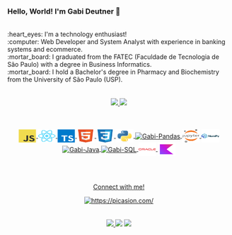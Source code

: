 ### Hello, World! I'm Gabi Deutner 👋

<br>
:heart_eyes: I'm a technology enthusiast!  <br>
:computer: Web Developer and System Analyst with experience in banking systems and ecommerce. <br>
:mortar_board: I graduated from the FATEC (Faculdade de Tecnologia de São Paulo) with a degree in Business Informatics. <br>
:mortar_board: I hold a Bachelor's degree in Pharmacy and Biochemistry from the University of São Paulo (USP). <br>
<br><br>

<div align="center">
  <a href="https://github.com/GabiDeutner">
  <img height="180em" src="https://github-readme-stats.vercel.app/api?username=GabiDeutner&show_icons=true&theme=midnight-purple&include_all_commits=true&count_private=true"/>
  <img height="180em" src="https://github-readme-stats.vercel.app/api/top-langs/?username=GabiDeutner&layout=compact&langs_count=7&theme=midnight-purple"/>
</div>
<br><br>
    
<div style="display: inline_block" align="center"><br>
  <img align="center" alt="Gabi-JavaScript" height="30" width="40" src="https://raw.githubusercontent.com/devicons/devicon/master/icons/javascript/javascript-original.svg">
  <img align="center" alt="Gabi-React" height="30" width="40" src="https://raw.githubusercontent.com/devicons/devicon/master/icons/react/react-original.svg">
  <img align="center" alt="Gabi-Typescript" height="30" width="40" src="https://raw.githubusercontent.com/devicons/devicon/master/icons/typescript/typescript-original.svg">
  <img align="center" alt="Gabi-HTML" height="30" width="40" src="https://raw.githubusercontent.com/devicons/devicon/master/icons/html5/html5-original.svg">
  <img align="center" alt="Gabi-CSS" height="30" width="40" src="https://raw.githubusercontent.com/devicons/devicon/master/icons/css3/css3-original.svg">
  <img align="center" alt="Gabi-Python" height="30" width="40" src="https://raw.githubusercontent.com/devicons/devicon/master/icons/python/python-original.svg">
  <img align="center" alt="Gabi-Pandas" height="30" width="40" src="https://cdn.jsdelivr.net/gh/devicons/devicon/icons/pandas/pandas-original-wordmark.svg">
  <img align="center" alt="Gabi-Jupyter" height="30" width="40" src="https://raw.githubusercontent.com/devicons/devicon/master/icons/jupyter/jupyter-original-wordmark.svg">
  <img align="center" alt="Gabi-NumPy" height="30" width="40" src="https://raw.githubusercontent.com/devicons/devicon/master/icons/numpy/numpy-original-wordmark.svg">
  <img align="center" alt="Gabi-Java" height="30" width="40" src="https://cdn.jsdelivr.net/gh/devicons/devicon/icons/java/java-original.svg">
  <img align="center" alt="Gabi-SQL" height="30" width="40" src="https://cdn.jsdelivr.net/gh/devicons/devicon/icons/mysql/mysql-original-wordmark.svg">
  <img align="center" alt="Gabi-Oracle" height="30" width="40" src="https://raw.githubusercontent.com/devicons/devicon/master/icons/oracle/oracle-original.svg">
  <img align="center" alt="Gabi-Kotlin" height="30" width="40" src="https://raw.githubusercontent.com/devicons/devicon/master/icons/kotlin/kotlin-original.svg">
  
</div>
  
  ##
<br>
<div align="center"> 
  <p> Connect with me! </p>
  <a href="https://picasion.com/"><img src="https://i.picasion.com/pic92/115f91cfcbefe3683b29b57f468acfb7.gif" width="100" height="100" border="0" alt="https://picasion.com/" /></a><br/>
</div>
<br><br>
<div align="center"> 
  <a href ="https://www.dio.me/users/deutnerg"> <img src= "https://img.shields.io/badge/-Meu%20Perfil%20na%20DIO-000?style=for-the-badge"> </a>
  <a href = "mailto:deutnerg@gmail.com"><img src="https://img.shields.io/badge/-Gmail-%23333?style=for-the-badge&logo=gmail&logoColor=white" target="_blank"></a>
  <a href="https://www.linkedin.com/in/gabideutner/" target="_blank"><img src="https://img.shields.io/badge/-LinkedIn-%230077B5?style=for-the-badge&logo=linkedin&logoColor=white" target="_blank"></a>
</div>
<br><br>
